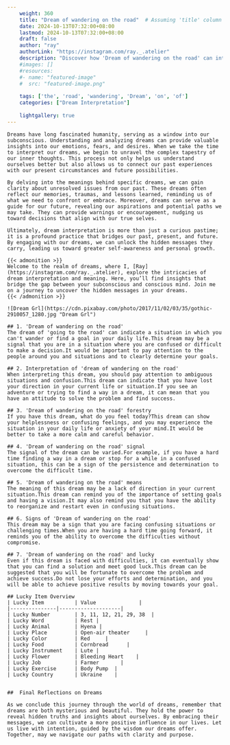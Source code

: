 ```yaml
---
    weight: 360
    title: "Dream of wandering on the road"  # Assuming 'title' column exists
    date: 2024-10-13T07:32:00+08:00
    lastmod: 2024-10-13T07:32:00+08:00
    draft: false
    author: "ray"
    authorLink: "https://instagram.com/ray._.atelier"
    description: "Discover how 'Dream of wandering on the road' can interpret your future and uncover its significant meanings in your life."
    #images: []
    #resources:
    #- name: "featured-image"
    #  src: "featured-image.png"
    
    tags: ['the', 'road', 'wandering', 'Dream', 'on', 'of']
    categories: ["Dream Interpretation"]
    
    lightgallery: true
---
```

    
    Dreams have long fascinated humanity, serving as a window into our subconscious. Understanding and analyzing dreams can provide valuable insights into our emotions, fears, and desires. When we take the time to interpret our dreams, we begin to unravel the complex tapestry of our inner thoughts. This process not only helps us understand ourselves better but also allows us to connect our past experiences with our present circumstances and future possibilities.
    
    By delving into the meanings behind specific dreams, we can gain clarity about unresolved issues from our past. These dreams often reflect our memories, traumas, and lessons learned, reminding us of what we need to confront or embrace. Moreover, dreams can serve as a guide for our future, revealing our aspirations and potential paths we may take. They can provide warnings or encouragement, nudging us toward decisions that align with our true selves.
    
    Ultimately, dream interpretation is more than just a curious pastime; it is a profound practice that bridges our past, present, and future. By engaging with our dreams, we can unlock the hidden messages they carry, leading us toward greater self-awareness and personal growth.
    
    {{< admonition >}}
    Welcome to the realm of dreams, where I, [Ray](https://instagram.com/ray._.atelier), explore the intricacies of dream interpretation and meaning. Here, you’ll find insights that bridge the gap between your subconscious and conscious mind. Join me on a journey to uncover the hidden messages in your dreams.
    {{< /admonition >}}
    
    ![Dream Grl](https://cdn.pixabay.com/photo/2017/11/02/03/35/gothic-2910057_1280.jpg "Dream Grl")
    
    ## 1. 'Dream of wandering on the road'
    The dream of 'going to the road' can indicate a situation in which you can't wander or find a goal in your daily life.This dream may be a signal that you are in a situation where you are confused or difficult to make a decision.It would be important to pay attention to the people around you and situations and to clearly determine your goals.
    
    ## 2. Interpretation of 'dream of wandering on the road'
    When interpreting this dream, you should pay attention to ambiguous situations and confusion.This dream can indicate that you have lost your direction in your current life or situation.If you see an adventure or trying to find a way in a dream, it can mean that you have an attitude to solve the problem and find success.
    
    ## 3. 'Dream of wandering on the road' forestry
    If you have this dream, what do you feel today?This dream can show your helplessness or confusing feelings, and you may experience the situation in your daily life or anxiety of your mind.It would be better to take a more calm and careful behavior.
    
    ## 4. 'Dream of wandering on the road' signal
    The signal of the dream can be varied.For example, if you have a hard time finding a way in a dream or stop for a while in a confused situation, this can be a sign of the persistence and determination to overcome the difficult time.
    
    ## 5. 'Dream of wandering on the road' means
    The meaning of this dream may be a lack of direction in your current situation.This dream can remind you of the importance of setting goals and having a vision.It may also remind you that you have the ability to reorganize and restart even in confusing situations.
    
    ## 6. Signs of 'Dream of wandering on the road'
    This dream may be a sign that you are facing confusing situations or challenging times.When you are having a hard time going forward, it reminds you of the ability to overcome the difficulties without compromise.
    
    ## 7. 'Dream of wandering on the road' and lucky
    Even if this dream is faced with difficulties, it can eventually show that you can find a solution and meet good luck.This dream can be suggested that you will be fortunate to overcome the problem and achieve success.Do not lose your efforts and determination, and you will be able to achieve positive results by moving towards your goal.
    
    ## Lucky Item Overview
    | Lucky Item          | Value              |
    |---------------|--------------------|
    | Lucky Number        | 3, 11, 12, 21, 29, 38  |
    | Lucky Word          | Rest |
    | Lucky Animal        | Hyena |
    | Lucky Place         | Open-air theater     |
    | Lucky Color         | Red     |
    | Lucky Food          | Cornbread      |
    | Lucky Instrument    | Lute |
    | Lucky Flower        | Bleeding Heart    |
    | Lucky Job           | Farmer       |
    | Lucky Exercise      | Body Pump  |
    | Lucky Country       | Ukraine    |
    
    
    ##  Final Reflections on Dreams
    
    As we conclude this journey through the world of dreams, remember that dreams are both mysterious and beautiful. They hold the power to reveal hidden truths and insights about ourselves. By embracing their messages, we can cultivate a more positive influence in our lives. Let us live with intention, guided by the wisdom our dreams offer. Together, may we navigate our paths with clarity and purpose.
    